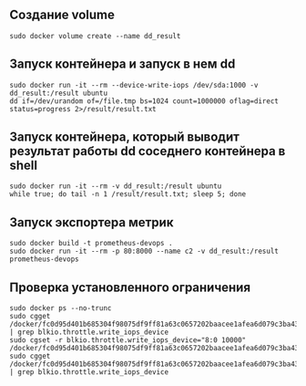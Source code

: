 ## Создание volume
```
sudo docker volume create --name dd_result
```

## Запуск контейнера и запуск в нем dd
```
sudo docker run -it --rm --device-write-iops /dev/sda:1000 -v dd_result:/result ubuntu
dd if=/dev/urandom of=/file.tmp bs=1024 count=1000000 oflag=direct status=progress 2>/result/result.txt
```

## Запуск контейнера, который выводит результат работы dd соседнего контейнера в shell
```
sudo docker run -it --rm -v dd_result:/result ubuntu
while true; do tail -n 1 /result/result.txt; sleep 5; done
```

## Запуск экспортера метрик
```
sudo docker build -t prometheus-devops .
sudo docker run -it --rm -p 80:8000 --name c2 -v dd_result:/result prometheus-devops
```

## Проверка установленного ограничения
```
sudo docker ps --no-trunc
sudo cgget /docker/fc0d95d401b685304f98075df9ff81a63c0657202baacee1afea6d079c3ba437 | grep blkio.throttle.write_iops_device
sudo cgset -r blkio.throttle.write_iops_device="8:0 10000" /docker/fc0d95d401b685304f98075df9ff81a63c0657202baacee1afea6d079c3ba437
sudo cgget /docker/fc0d95d401b685304f98075df9ff81a63c0657202baacee1afea6d079c3ba437 | grep blkio.throttle.write_iops_device
```
